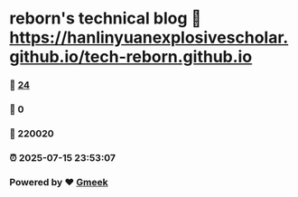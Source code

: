 # reborn's technical blog :link: https://hanlinyuanexplosivescholar.github.io/tech-reborn.github.io 
### :page_facing_up: [24](https://hanlinyuanexplosivescholar.github.io/tech-reborn.github.io/tag.html) 
### :speech_balloon: 0 
### :hibiscus: 220020 
### :alarm_clock: 2025-07-15 23:53:07 
### Powered by :heart: [Gmeek](https://github.com/Meekdai/Gmeek)
